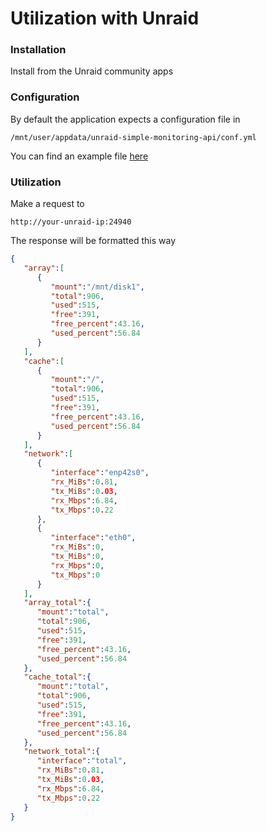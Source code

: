# Utilization with Unraid
### Installation
Install from the Unraid community apps

### Configuration
By default the application expects a configuration file in 
```
/mnt/user/appdata/unraid-simple-monitoring-api/conf.yml
```

You can find an example file [here](https://github.com/NebN/unraid-simple-monitoring-api/blob/master/conf/conf.yml)

### Utilization
Make a request to 
```
http://your-unraid-ip:24940
```

The response will be formatted this way

```json
{
   "array":[
      {
         "mount":"/mnt/disk1",
         "total":906,
         "used":515,
         "free":391,
         "free_percent":43.16,
         "used_percent":56.84
      }
   ],
   "cache":[
      {
         "mount":"/",
         "total":906,
         "used":515,
         "free":391,
         "free_percent":43.16,
         "used_percent":56.84
      }
   ],
   "network":[
      {
         "interface":"enp42s0",
         "rx_MiBs":0.81,
         "tx_MiBs":0.03,
         "rx_Mbps":6.84,
         "tx_Mbps":0.22
      },
      {
         "interface":"eth0",
         "rx_MiBs":0,
         "tx_MiBs":0,
         "rx_Mbps":0,
         "tx_Mbps":0
      }
   ],
   "array_total":{
      "mount":"total",
      "total":906,
      "used":515,
      "free":391,
      "free_percent":43.16,
      "used_percent":56.84
   },
   "cache_total":{
      "mount":"total",
      "total":906,
      "used":515,
      "free":391,
      "free_percent":43.16,
      "used_percent":56.84
   },
   "network_total":{
      "interface":"total",
      "rx_MiBs":0.81,
      "tx_MiBs":0.03,
      "rx_Mbps":6.84,
      "tx_Mbps":0.22
   }
}
```

